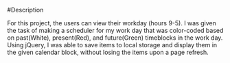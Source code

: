 #Description

For this project, the users can view their workday (hours 9-5). I was given the task of making a scheduler for my work day that was color-coded based on past(White), present(Red), and future(Green) timeblocks in the work day. Using jQuery, I was able to save items to local storage and display them in the given calendar block, without losing the items upon a page refresh. 
